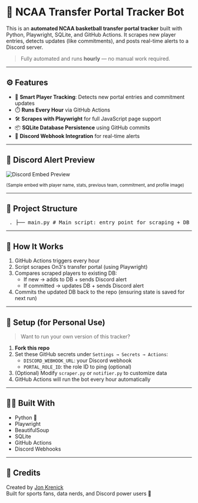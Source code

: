 # 🏀 NCAA Transfer Portal Tracker Bot

This is an **automated NCAA basketball transfer portal tracker** built with Python, Playwright, SQLite, and GitHub Actions. It scrapes new player entries, detects updates (like commitments), and posts real-time alerts to a Discord server.

> Fully automated and runs **hourly** — no manual work required.

---

## ⚙️ Features

- 🧠 **Smart Player Tracking**: Detects new portal entries and commitment updates
- ⏱️ **Runs Every Hour** via GitHub Actions
- 🛠️ **Scrapes with Playwright** for full JavaScript page support
- 📦 **SQLite Database Persistence** using GitHub commits
- 🔔 **Discord Webhook Integration** for real-time alerts

---

## 📸 Discord Alert Preview

![Discord Embed Preview](https://i.imgur.com/ZdEjqfi.png)

<sub>(Sample embed with player name, stats, previous team, commitment, and profile image)</sub>

---

## 📁 Project Structure

<pre> . ├── main.py # Main script: entry point for scraping + DB logic ├── player_logic.py # Handles player check/add/update logic ├── notifier.py # Sends Discord embed messages ├── db.py # SQLite database handler ├── scraper.py # Scrapes player data from On3 ├── transfer_portal.db # Persisted database (committed after each run) ├── requirements.txt # Python dependencies └── .github/ └── workflows/ └── hourly.yml # GitHub Actions cron job (runs every hour) </pre>

---

## 🧠 How It Works

1. GitHub Actions triggers every hour
2. Script scrapes On3's transfer portal (using Playwright)
3. Compares scraped players to existing DB:
   - If new → adds to DB + sends Discord alert
   - If committed → updates DB + sends Discord alert
4. Commits the updated DB back to the repo (ensuring state is saved for next run)

---

## 🔧 Setup (for Personal Use)

> Want to run your own version of this tracker?

1. **Fork this repo**
2. Set these GitHub secrets under `Settings → Secrets → Actions`:
   - `DISCORD_WEBHOOK_URL`: your Discord webhook
   - `PORTAL_ROLE_ID`: the role ID to ping (optional)
3. (Optional) Modify `scraper.py` or `notifier.py` to customize data
4. GitHub Actions will run the bot every hour automatically

---

## 👨‍💻 Built With

- Python 🐍
- Playwright
- BeautifulSoup
- SQLite
- GitHub Actions
- Discord Webhooks

---

## 📣 Credits

Created by [Jon Krenick](https://github.com/jkrenick2022)  
Built for sports fans, data nerds, and Discord power users 💪
